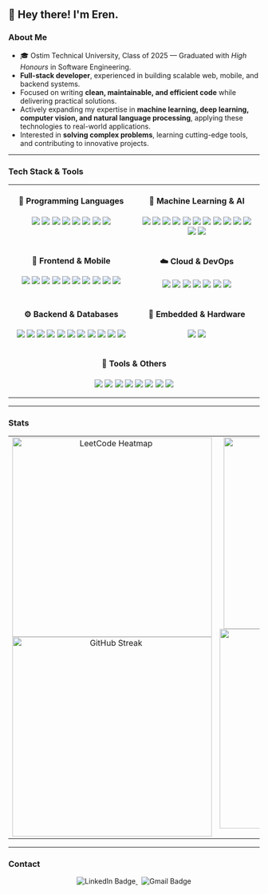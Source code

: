 ## 👋 Hey there! I'm Eren.

### About Me

- 🎓 Ostim Technical University, Class of 2025 — Graduated with _High Honours_ in Software Engineering.
- **Full-stack developer**, experienced in building scalable web, mobile, and backend systems.
- Focused on writing **clean, maintainable, and efficient code** while delivering practical solutions.
- Actively expanding my expertise in **machine learning, deep learning, computer vision, and natural language processing**, applying these technologies to real-world applications.
- Interested in **solving complex problems**, learning cutting-edge tools, and contributing to innovative projects.

---

### Tech Stack & Tools

<table align="center" border="0" cellspacing="0" cellpadding="0" style="border: none; background: transparent; width: 100%;">

<tr>
<td align="center" width="50%" valign="top" style="padding: 0 10px;">
<h4>💬 Programming Languages</h4>
<p>
<img src="https://img.shields.io/badge/JavaScript-F7DF1E">
<img src="https://img.shields.io/badge/TypeScript-3178C6">
<img src="https://img.shields.io/badge/Python-3776AB">
<img src="https://img.shields.io/badge/Java-ED8B00">
<img src="https://img.shields.io/badge/C-00599C">
<img src="https://img.shields.io/badge/C++-00599C">
<img src="https://img.shields.io/badge/C%23-239120">
<img src="https://img.shields.io/badge/Dart-0175C2">
</p>
</td>

<td align="center" width="50%" valign="top" style="padding: 0 10px;">
<h4>🧠 Machine Learning & AI</h4>
<p>
<img src="https://img.shields.io/badge/TensorFlow-FF6F00">
<img src="https://img.shields.io/badge/Keras-D00000">
<img src="https://img.shields.io/badge/PyTorch-EE4C2C">
<img src="https://img.shields.io/badge/Scikit--learn-F7931E">
<img src="https://img.shields.io/badge/Pandas-150458">
<img src="https://img.shields.io/badge/NumPy-013243">
<img src="https://img.shields.io/badge/Matplotlib-11557C">
<img src="https://img.shields.io/badge/Seaborn-4C72B0">
<img src="https://img.shields.io/badge/OpenCV-5C3EE8">
<img src="https://img.shields.io/badge/Hugging%20Face-FFD21E">
<img src="https://img.shields.io/badge/Transformers-FF9900">
<img src="https://img.shields.io/badge/LangChain-2E8B57">
<img src="https://img.shields.io/badge/ChromaDB-4285F4">
</p>
</td>
</tr>

<tr>
<td align="center" width="50%" valign="top" style="padding: 0 10px;">
<h4>🎨 Frontend & Mobile</h4>
<p>
<img src="https://img.shields.io/badge/HTML5-E34F26">
<img src="https://img.shields.io/badge/CSS3-1572B6">
<img src="https://img.shields.io/badge/TailwindCSS-38B2AC">
<img src="https://img.shields.io/badge/React-61DAFB">
<img src="https://img.shields.io/badge/Redux-764ABC">
<img src="https://img.shields.io/badge/Next.js-000000">
<img src="https://img.shields.io/badge/React%20Native-61DAFB">
<img src="https://img.shields.io/badge/Flutter-02569B">
<img src="https://img.shields.io/badge/Figma-F24E1E">
<img src="https://img.shields.io/badge/Photoshop-31A8FF">
</p>
</td>

<td align="center" width="50%" valign="top" style="padding: 0 10px;">
<h4>☁️ Cloud & DevOps</h4>
<p>
<img src="https://img.shields.io/badge/AWS-232F3E">
<img src="https://img.shields.io/badge/Google%20Cloud-4285F4">
<img src="https://img.shields.io/badge/Heroku-430098">
<img src="https://img.shields.io/badge/Netlify-00C7B7">
<img src="https://img.shields.io/badge/Docker-2496ED">
<img src="https://img.shields.io/badge/Kubernetes-326CE5">
<img src="https://img.shields.io/badge/GitHub%20Actions-2088FF">
</p>
</td>
</tr>

<tr>
<td align="center" width="50%" valign="top" style="padding: 0 10px;">
<h4>⚙️ Backend & Databases</h4>
<p>
<img src="https://img.shields.io/badge/Node.js-339933">
<img src="https://img.shields.io/badge/Express-000000">
<img src="https://img.shields.io/badge/Django-092E20">
<img src="https://img.shields.io/badge/FastAPI-009688">
<img src="https://img.shields.io/badge/MongoDB-47A248">
<img src="https://img.shields.io/badge/PostgreSQL-336791">
<img src="https://img.shields.io/badge/MySQL-4479A1">
<img src="https://img.shields.io/badge/SQLite-003B57">
<img src="https://img.shields.io/badge/Supabase-3FCF8E">
<img src="https://img.shields.io/badge/Redis-DC382D">
<img src="https://img.shields.io/badge/ElasticSearch-005571">
</p>
</td>

<td align="center" width="50%" valign="top" style="padding: 0 10px;">
<h4>🔌 Embedded & Hardware</h4>
<p>
<img src="https://img.shields.io/badge/Arduino-00979D">
<img src="https://img.shields.io/badge/ESP32-000000">
</p>
</td>
</tr>

<tr>
<td colspan="2" align="center" style="padding: 0 10px;">
<h4>🧰 Tools & Others</h4>
<p>
<img src="https://img.shields.io/badge/Git-F05032">
<img src="https://img.shields.io/badge/GitHub-181717">
<img src="https://img.shields.io/badge/npm-CB3837">
<img src="https://img.shields.io/badge/PyPI-3775A9">
<img src="https://img.shields.io/badge/Maven-C71A36">
<img src="https://img.shields.io/badge/Webpack-8DD6F9">
<img src="https://img.shields.io/badge/Postman-FF6C37">
<img src="https://img.shields.io/badge/VS%20Code-007ACC">
</p>
</td>
</tr>
</table>

---

### Stats

<table align="center" style="border: none; width: 100%; border-collapse: collapse;">
<tr>
<td valign="top" align="center" width="50%" style="border: none;">
<a>
<img src="https://leetcard.jacoblin.cool/erenisci?theme=dark&font=JetBrains%20Mono&border=0&radius=8&ext=heatmap" alt="LeetCode Heatmap" width="400" />
</a>

<a href="https://git.io/streak-stats">
<img src="https://streak-stats.demolab.com?user=erenisci&theme=dark&hide_border=true" alt="GitHub Streak" width="400" />
</a>

</td>

<td valign="top" align="center" width="50%" style="border: none;">
<a href="https://github.com/ryo-ma/github-profile-trophy">
<img src="https://github-profile-trophy.vercel.app/?username=erenisci&theme=dark_lover&row=2&column=4&no-frame=true&margin-w=10&margin-h=6" alt="GitHub Trophies" width="384"/>
</a>

<a href="https://github.com/anuraghazra/github-readme-stats">
<img src="https://github-readme-stats.vercel.app/api/top-langs/?username=erenisci&layout=compact&theme=dark&hide_border=true&langs_count=10&card_width=385&hide=Jupyter%20Notebook" alt="Top Languages" width="400" />
</a>

</td>
</tr>
</table>

---

### Contact

<p align="center">
<a href="https://www.linkedin.com/in/erenisci/" target="_blank">
<img src="https://custom-icon-badges.demolab.com/badge/LinkedIn-0A66C2?logo=linkedin-white&logoColor=fff" alt="LinkedIn Badge" style="display:inline-block; text-decoration:none; border:none;" />
</a>
&nbsp;
<a href="mailto:isci.eren@gmail.com" target="_blank">
<img src="https://img.shields.io/badge/Gmail-D14836?logo=gmail&logoColor=white" alt="Gmail Badge" style="display:inline-block; text-decoration:none; border:none;" />
</a>
</p>
